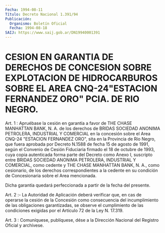 ```yaml
---
Fecha: 1994-08-11
Título: Decreto Nacional 1.391/94
Publicación:
  Organismo: Boletín Oficial
  Fecha: 1994-08-18
SAIJ: https://www.saij.gob.ar/DN19940001391
---
```

# CESION EN GARANTIA DE DERECHOS DE CONCESION SOBRE EXPLOTACION DE HIDROCARBUROS SOBRE EL AREA CNQ-24"ESTACION FERNANDEZ ORO" PCIA. DE RIO NEGRO.

<a id="1"></a>
Art.  1 : Apruébase la cesión en garantía a favor de THE CHASE MANHATTAN BANK,  N.  A.  de los derechos de BRIDAS SOCIEDAD ANONIMA PETROLERA, INDUSTRIAL Y COMERCIAL  en  la  concesión  sobre el Area CNQ-24  "ESTACION  FERNANDEZ  ORO",  sita  en  la Provincia de  Río Negro, que fuera aprobada por Decreto N.1588 de  fecha 15 de agosto de 1991, según el Convenio de Cesión Fiduciaria firmado  el  18  de octubre  de  1993,  cuya  copia autenticada forma parte del Decreto como Anexo I, suscripto entre  BRIDAS  SOCIEDAD  ANONIMA PETROLERA, INDUSTRIAL  Y  COMERCIAL, como cedente y THE CHASE MANHATTAN  BANK, N. A., como cesionario,  de  los  derechos  correspondientes  a  la cedente  en su condición de Concesionaria sobre el Area mencionada.

Dicha garantía  quedará  perfeccionada  a  partir  de  la fecha del presente.

<a id="2"></a>
Art.  2 :- La Autoridad de Aplicación deberá verificar que, en cas de operarse  la  cesión  de  la Concesión como consecuencia del incumplimiento  de las obligaciones  garantizadas,  se  observe  el cumplimiento de las  condiciones  exigidas por el Artículo 72 de la Ley N. 17.319.

<a id="3"></a>
Art. 3 : Comuníquese, publíquese, dése a la Dirección Nacional del Registro Oficial y archívese.